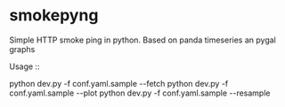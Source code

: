# smokepyng
Simple HTTP smoke ping in python. Based on panda timeseries an pygal graphs

Usage ::

  python dev.py -f conf.yaml.sample --fetch
  python dev.py -f conf.yaml.sample --plot
  python dev.py -f conf.yaml.sample --resample


